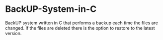 # BackUP-System-in-C

BackUP system written in C that performs a backup each time the files are changed. If the files are deleted there is the option to restore to the latest version.
